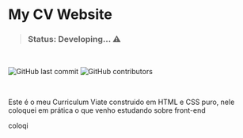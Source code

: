 # My CV Website 

<!-- <br> -->



> ### Status: Developing... ⚠️

<br>

![GitHub last commit](https://img.shields.io/github/last-commit/silvafredson/my-cv-website?color=%23ff0000)
![GitHub contributors](https://img.shields.io/github/contributors/silvafredson/my-cv-website?color=ff0000)

<br>

<p>Este é o meu Curriculum Viate construido em HTML e CSS puro, nele coloquei em prática o que venho estudando sobre front-end</p>
coloqi


